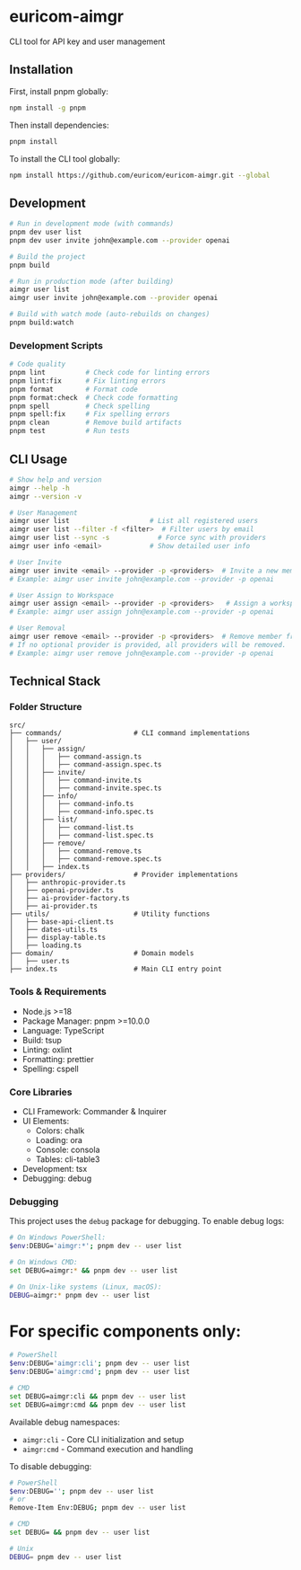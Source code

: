 # euricom-aimgr

CLI tool for API key and user management

## Installation

First, install pnpm globally:

```bash
npm install -g pnpm
```

Then install dependencies:

```bash
pnpm install
```

To install the CLI tool globally:

```bash
npm install https://github.com/euricom/euricom-aimgr.git --global
```

## Development

```bash
# Run in development mode (with commands)
pnpm dev user list
pnpm dev user invite john@example.com --provider openai

# Build the project
pnpm build

# Run in production mode (after building)
aimgr user list
aimgr user invite john@example.com --provider openai

# Build with watch mode (auto-rebuilds on changes)
pnpm build:watch
```

### Development Scripts

```bash
# Code quality
pnpm lint          # Check code for linting errors
pnpm lint:fix      # Fix linting errors
pnpm format        # Format code
pnpm format:check  # Check code formatting
pnpm spell         # Check spelling
pnpm spell:fix     # Fix spelling errors
pnpm clean         # Remove build artifacts
pnpm test          # Run tests
```

## CLI Usage

```bash
# Show help and version
aimgr --help -h
aimgr --version -v

# User Management
aimgr user list                    # List all registered users
aimgr user list --filter -f <filter>  # Filter users by email
aimgr user list --sync -s            # Force sync with providers
aimgr user info <email>            # Show detailed user info

# User Invite
aimgr user invite <email> --provider -p <providers>  # Invite a new member to a provider
# Example: aimgr user invite john@example.com --provider -p openai

# User Assign to Workspace
aimgr user assign <email> --provider -p <providers>   # Assign a workspace for the user
# Example: aimgr user assign john@example.com --provider -p openai

# User Removal
aimgr user remove <email> --provider -p <providers>  # Remove member from provider
# If no optional provider is provided, all providers will be removed.
# Example: aimgr user remove john@example.com --provider -p openai

```

## Technical Stack

### Folder Structure

```
src/
├── commands/                  # CLI command implementations
│   ├── user/
│   │   ├── assign/
│   │   │   ├── command-assign.ts
│   │   │   ├── command-assign.spec.ts
│   │   ├── invite/
│   │   │   ├── command-invite.ts
│   │   │   ├── command-invite.spec.ts
│   │   ├── info/
│   │   │   ├── command-info.ts
│   │   │   ├── command-info.spec.ts
│   │   ├── list/
│   │   │   ├── command-list.ts
│   │   │   ├── command-list.spec.ts
│   │   ├── remove/
│   │   │   ├── command-remove.ts
│   │   │   ├── command-remove.spec.ts
│   │   ├── index.ts
├── providers/                 # Provider implementations
│   ├── anthropic-provider.ts
│   ├── openai-provider.ts
│   ├── ai-provider-factory.ts
│   ├── ai-provider.ts
├── utils/                     # Utility functions
│   ├── base-api-client.ts
│   ├── dates-utils.ts
│   ├── display-table.ts
│   ├── loading.ts
├── domain/                    # Domain models
│   ├── user.ts
├── index.ts                   # Main CLI entry point
```

### Tools & Requirements

- Node.js >=18
- Package Manager: pnpm >=10.0.0
- Language: TypeScript
- Build: tsup
- Linting: oxlint
- Formatting: prettier
- Spelling: cspell

### Core Libraries

- CLI Framework: Commander & Inquirer
- UI Elements:
  - Colors: chalk
  - Loading: ora
  - Console: consola
  - Tables: cli-table3
- Development: tsx
- Debugging: debug

### Debugging

This project uses the `debug` package for debugging. To enable debug logs:

```bash
# On Windows PowerShell:
$env:DEBUG='aimgr:*'; pnpm dev -- user list

# On Windows CMD:
set DEBUG=aimgr:* && pnpm dev -- user list

# On Unix-like systems (Linux, macOS):
DEBUG=aimgr:* pnpm dev -- user list
```

# For specific components only:

```bash
# PowerShell
$env:DEBUG='aimgr:cli'; pnpm dev -- user list
$env:DEBUG='aimgr:cmd'; pnpm dev -- user list

# CMD
set DEBUG=aimgr:cli && pnpm dev -- user list
set DEBUG=aimgr:cmd && pnpm dev -- user list
```

Available debug namespaces:

- `aimgr:cli` - Core CLI initialization and setup
- `aimgr:cmd` - Command execution and handling

To disable debugging:

```bash
# PowerShell
$env:DEBUG=''; pnpm dev -- user list
# or
Remove-Item Env:DEBUG; pnpm dev -- user list

# CMD
set DEBUG= && pnpm dev -- user list

# Unix
DEBUG= pnpm dev -- user list
```
